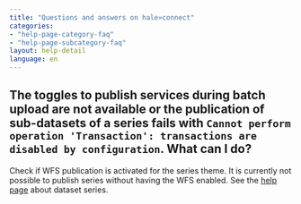 ```yaml
---
title: "Questions and answers on hale»connect"
categories:
- "help-page-category-faq"
- "help-page-subcategory-faq"
layout: help-detail
language: en
---
```


<h2>The toggles to publish services during batch upload are not available
or the publication of sub-datasets of a series fails with <code>Cannot perform operation 'Transaction': transactions are disabled by configuration</code>. What can I do?</h2>

Check if WFS publication is activated for the series theme. 
It is currently not possible to publish series without having the WFS enabled.
See the <a href="https://www.wetransform.to/help/en/help-page-category-datasetworkflow/help-page-subcategory-datasetworkflowcreatedatasetseries/2014/01/01/dataset-series/">help page</a> about dataset series.
